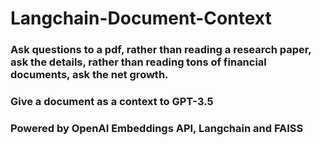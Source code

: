 # Langchain-Document-Context

### Ask questions to a pdf, rather than reading a research paper, ask the details, rather than reading tons of financial documents, ask the net growth.

### Give a document as a context to GPT-3.5

### Powered by OpenAI Embeddings API, Langchain and FAISS
